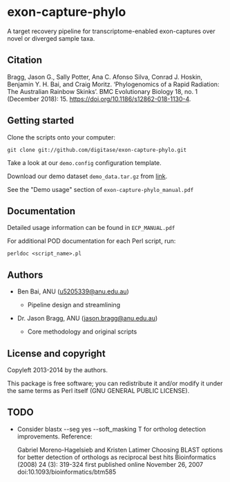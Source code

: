 exon-capture-phylo
==================

A target recovery pipeline for transcriptome-enabled exon-captures over novel or diverged sample taxa.

Citation
---------------

Bragg, Jason G., Sally Potter, Ana C. Afonso Silva, Conrad J. Hoskin, Benjamin Y. H. Bai, and Craig Moritz. ‘Phylogenomics of a Rapid Radiation: The Australian Rainbow Skinks’. BMC Evolutionary Biology 18, no. 1 (December 2018): 15. https://doi.org/10.1186/s12862-018-1130-4.

Getting started
---------------

Clone the scripts onto your computer:

    git clone git://github.com/digitase/exon-capture-phylo.git

Take a look at our `demo.config` configuration template.

Download our demo dataset `demo_data.tar.gz` from [link](https://docs.google.com/file/d/0B4t9UUDOrtFnRzlNQVV4bHZ5LWc/edit).

See the "Demo usage" section of `exon-capture-phylo_manual.pdf`

Documentation
-------------

Detailed usage information can be found in `ECP_MANUAL.pdf`

For additional POD documentation for each Perl script, run:
    
    perldoc <script_name>.pl

Authors
--------

* Ben Bai, ANU (u5205339@anu.edu.au)
  * Pipeline design and streamlining

* Dr. Jason Bragg, ANU (jason.bragg@anu.edu.au)
  * Core methodology and original scripts

License and copyright
---------------------

Copyleft 2013-2014 by the authors.

This package is free software; you can redistribute it and/or modify it under the same terms as Perl itself (GNU GENERAL PUBLIC LICENSE).

TODO
----

* Consider blastx --seg yes --soft_masking T for ortholog detection improvements. Reference:

    Gabriel Moreno-Hagelsieb and Kristen Latimer
    Choosing BLAST options for better detection of orthologs as reciprocal best hits
    Bioinformatics (2008) 24 (3): 319-324
    first published online November 26, 2007 doi:10.1093/bioinformatics/btm585 
